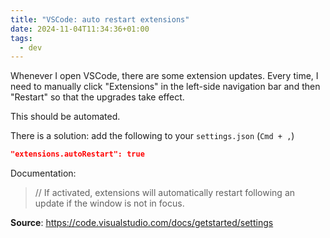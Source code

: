 ```yaml
---
title: "VSCode: auto restart extensions"
date: 2024-11-04T11:34:36+01:00
tags:
  - dev
---
```


Whenever I open VSCode, there are some extension updates. Every time, I need to
manually click "Extensions" in the left-side navigation bar and then "Restart"
so that the upgrades take effect.

This should be automated.

<!--more-->

There is a solution: add the following to your `settings.json` (`Cmd + ,`)

```json
"extensions.autoRestart": true
```

Documentation:

> // If activated, extensions will automatically restart following an update if
> the window is not in focus.

**Source**: https://code.visualstudio.com/docs/getstarted/settings
